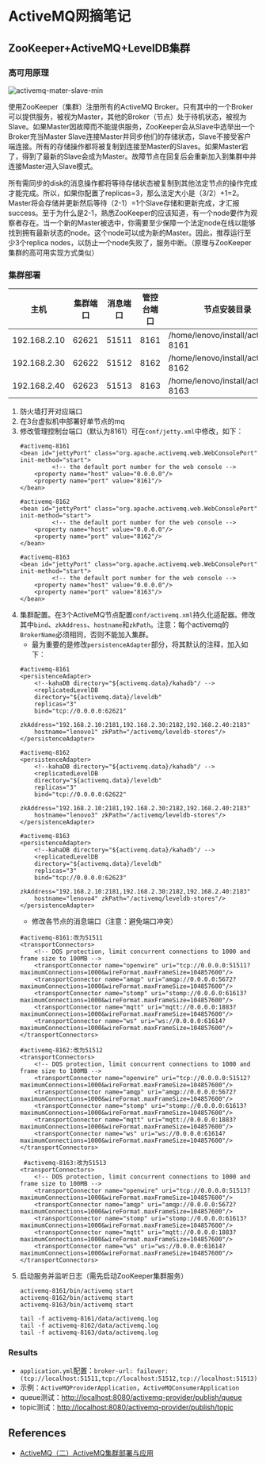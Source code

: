 # ActiveMQ网摘笔记

## ZooKeeper+ActiveMQ+LevelDB集群

### 高可用原理
![activemq-mater-slave-min](http://www.wailian.work/images/2018/11/13/activemq-mater-slave-min.png)

使用ZooKeeper（集群）注册所有的ActiveMQ Broker。只有其中的一个Broker可以提供服务，被视为Master，其他的Broker（节点）处于待机状态，被视为Slave。如果Master因故障而不能提供服务，ZooKeeper会从Slave中选举出一个Broker充当Master
Slave连接Master并同步他们的存储状态，Slave不接受客户端连接。所有的存储操作都将被复制到连接至Master的Slaves。如果Master宕了，得到了最新的Slave会成为Master。故障节点在回复后会重新加入到集群中并连接Master进入Slave模式。

所有需同步的disk的消息操作都将等待存储状态被复制到其他法定节点的操作完成才能完成。所以，如果你配置了replicas=3，那么法定大小是（3/2）+1=2。Master将会存储并更新然后等待（2-1）=1个Slave存储和更新完成，才汇报success。至于为什么是2-1，熟悉ZooKeeper的应该知道，有一个node要作为观察者存在。当一个新的Master被选中，你需要至少保障一个法定node在线以能够找到拥有最新状态的node。这个node可以成为新的Master。因此，推荐运行至少3个replica nodes，以防止一个node失败了，服务中断。（原理与ZooKeeper集群的高可用实现方式类似）

### 集群部署
主机 | 集群端口 | 消息端口 | 管控台端口 | 节点安装目录
---- | --- | --- | --- | -----
192.168.2.10 | 62621 | 51511 | 8161 | /home/lenovo/install/activemq-8161
192.168.2.30 | 62622 | 51512 | 8162 | /home/lenovo/install/activemq-8162
192.168.2.40 | 62623 | 51513 | 8163 | /home/lenovo/install/activemq-8163

1. 防火墙打开对应端口
1. 在3台虚拟机中部署好单节点的mq
1. 修改管理控制台端口（默认为8161）可在`conf/jetty.xml`中修改，如下：
    ```
    #activemq-8161
    <bean id="jettyPort" class="org.apache.activemq.web.WebConsolePort" init-method="start">
             <!-- the default port number for the web console -->
        <property name="host" value="0.0.0.0"/>
        <property name="port" value="8161"/>
    </bean>
    
    #activemq-8162
    <bean id="jettyPort" class="org.apache.activemq.web.WebConsolePort" init-method="start">
             <!-- the default port number for the web console -->
        <property name="host" value="0.0.0.0"/>
        <property name="port" value="8162"/>
    </bean>
    
    #activemq-8163
    <bean id="jettyPort" class="org.apache.activemq.web.WebConsolePort" init-method="start">
             <!-- the default port number for the web console -->
        <property name="host" value="0.0.0.0"/>
        <property name="port" value="8163"/>
    </bean>
    ```
1. 集群配置。在3个ActiveMQ节点配置`conf/activemq.xml`持久化适配器。修改其中`bind`、`zkAddress`、`hostname`和`zkPath`。注意：每个activemq的`BrokerName`必须相同，否则不能加入集群。
    - 最为重要的是修改`persistenceAdapter`部分，将其默认的注释，加入如下：
    ```
    #activemq-8161
    <persistenceAdapter>
        <!--kahaDB directory="${activemq.data}/kahadb"/ -->
        <replicatedLevelDB
        directory="${activemq.data}/leveldb"
        replicas="3"
        bind="tcp://0.0.0.0:62621"
        zkAddress="192.168.2.10:2181,192.168.2.30:2182,192.168.2.40:2183"
        hostname="lenovo1" zkPath="/activemq/leveldb-stores"/>
    </persistenceAdapter>
    
    #activemq-8162
    <persistenceAdapter>
        <!--kahaDB directory="${activemq.data}/kahadb"/ -->
        <replicatedLevelDB
        directory="${activemq.data}/leveldb"
        replicas="3"
        bind="tcp://0.0.0.0:62622"
        zkAddress="192.168.2.10:2181,192.168.2.30:2182,192.168.2.40:2183"
        hostname="lenovo3" zkPath="/activemq/leveldb-stores"/>
    </persistenceAdapter>
    
    #activemq-8163
    <persistenceAdapter>
        <!--kahaDB directory="${activemq.data}/kahadb"/ -->
        <replicatedLevelDB
        directory="${activemq.data}/leveldb"
        replicas="3"
        bind="tcp://0.0.0.0:62623"
        zkAddress="192.168.2.10:2181,192.168.2.30:2182,192.168.2.40:2183"
        hostname="lenovo4" zkPath="/activemq/leveldb-stores"/>
    </persistenceAdapter>
    ```
    - 修改各节点的消息端口（注意：避免端口冲突）
    ```
    #activemq-8161:改为51511
    <transportConnectors>
        <!-- DOS protection, limit concurrent connections to 1000 and frame size to 100MB -->
        <transportConnector name="openwire" uri="tcp://0.0.0.0:51511?maximumConnections=1000&wireFormat.maxFrameSize=104857600"/>
        <transportConnector name="amqp" uri="amqp://0.0.0.0:5672?maximumConnections=1000&wireFormat.maxFrameSize=104857600"/>
        <transportConnector name="stomp" uri="stomp://0.0.0.0:61613?maximumConnections=1000&wireFormat.maxFrameSize=104857600"/>
        <transportConnector name="mqtt" uri="mqtt://0.0.0.0:1883?maximumConnections=1000&wireFormat.maxFrameSize=104857600"/>
        <transportConnector name="ws" uri="ws://0.0.0.0:61614?maximumConnections=1000&wireFormat.maxFrameSize=104857600"/>
    </transportConnectors>
    
    #activemq-8162:改为51512
    <transportConnectors>
        <!-- DOS protection, limit concurrent connections to 1000 and frame size to 100MB -->
        <transportConnector name="openwire" uri="tcp://0.0.0.0:51512?maximumConnections=1000&wireFormat.maxFrameSize=104857600"/>
        <transportConnector name="amqp" uri="amqp://0.0.0.0:5672?maximumConnections=1000&wireFormat.maxFrameSize=104857600"/>
        <transportConnector name="stomp" uri="stomp://0.0.0.0:61613?maximumConnections=1000&wireFormat.maxFrameSize=104857600"/>
        <transportConnector name="mqtt" uri="mqtt://0.0.0.0:1883?maximumConnections=1000&wireFormat.maxFrameSize=104857600"/>
        <transportConnector name="ws" uri="ws://0.0.0.0:61614?maximumConnections=1000&wireFormat.maxFrameSize=104857600"/>
    </transportConnectors>
    
     #activemq-8163:改为51513
    <transportConnectors>
        <!-- DOS protection, limit concurrent connections to 1000 and frame size to 100MB -->
        <transportConnector name="openwire" uri="tcp://0.0.0.0:51513?maximumConnections=1000&wireFormat.maxFrameSize=104857600"/>
        <transportConnector name="amqp" uri="amqp://0.0.0.0:5672?maximumConnections=1000&wireFormat.maxFrameSize=104857600"/>
        <transportConnector name="stomp" uri="stomp://0.0.0.0:61613?maximumConnections=1000&wireFormat.maxFrameSize=104857600"/>
        <transportConnector name="mqtt" uri="mqtt://0.0.0.0:1883?maximumConnections=1000&wireFormat.maxFrameSize=104857600"/>
        <transportConnector name="ws" uri="ws://0.0.0.0:61614?maximumConnections=1000&wireFormat.maxFrameSize=104857600"/>
    </transportConnectors>
    ```
1. 启动服务并监听日志（需先启动ZooKeeper集群服务）
    ```
    activemq-8161/bin/activemq start
    activemq-8162/bin/activemq start
    activemq-8163/bin/activemq start
    
    tail -f activemq-8161/data/activemq.log
    tail -f activemq-8162/data/activemq.log
    tail -f activemq-8163/data/activemq.log
    ```

### Results
- `application.yml`配置：```broker-url: failover:(tcp://localhost:51511,tcp://localhost:51512,tcp://localhost:51513)```
- 示例：`ActiveMQProviderApplication`，`ActiveMQConsumerApplication`
- queue测试：[http://localhost:8080/activemq-provider/publish/queue](http://localhost:8080/activemq-provider/publish/queue)
- topic测试：[http://localhost:8080/activemq-provider/publish/topic](http://localhost:8080/activemq-provider/publish/topic)

## References
- [ActiveMQ（二）ActiveMQ集群部署与应用](https://www.jianshu.com/p/dcf0623b3036)